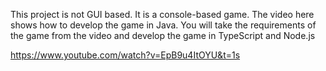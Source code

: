 



This project is not GUI based. It is a console-based game. The video here shows how to develop the game in Java. 
You will take the requirements of the game from the video and develop the game in TypeScript and Node.js

https://www.youtube.com/watch?v=EpB9u4ItOYU&t=1s